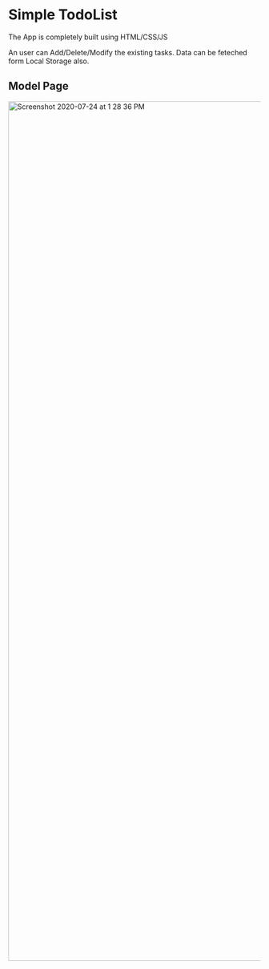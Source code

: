 # Simple TodoList

The App is completely built using HTML/CSS/JS

An user can Add/Delete/Modify the existing tasks.
Data can be feteched form Local Storage also.

Model Page
----------

<img width="1716" alt="Screenshot 2020-07-24 at 1 28 36 PM" src="https://user-images.githubusercontent.com/67738368/88371436-a63ad380-cdb1-11ea-858a-38b9d736dd1f.png">
